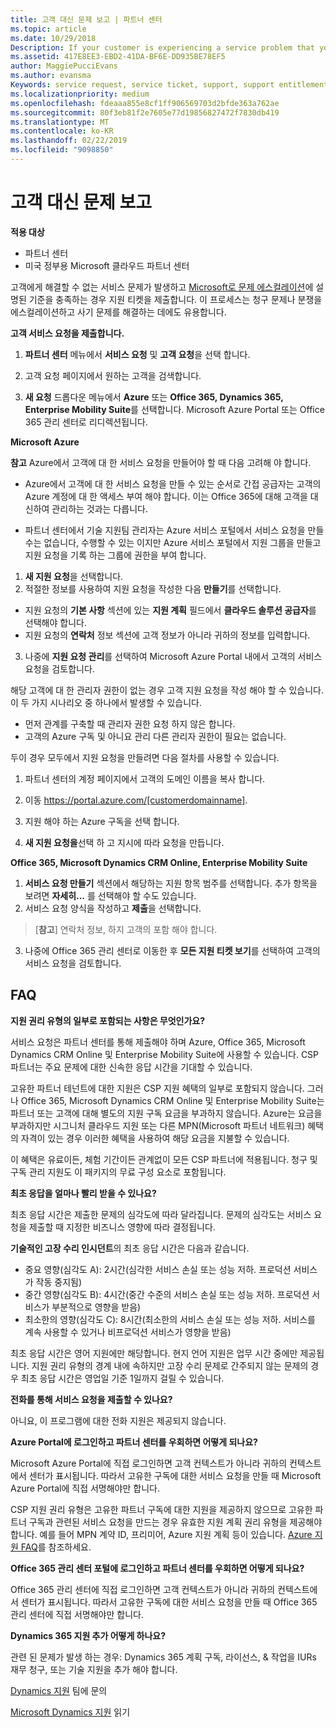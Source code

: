 ```yaml
---
title: 고객 대신 문제 보고 | 파트너 센터
ms.topic: article
ms.date: 10/29/2018
Description: If your customer is experiencing a service problem that you can''t resolve, and that meets the criteria described in Escalate problems to Microsoft, file a support ticket for them.
ms.assetid: 417E8EE3-EBD2-41DA-BF6E-DD935BE78EF5
author: MaggiePucciEvans
ms.author: evansma
Keywords: service request, service ticket, support, support entitlement, aobo, Azure aobo
ms.localizationpriority: medium
ms.openlocfilehash: fdeaaa855e8cf1ff906569703d2bfde363a762ae
ms.sourcegitcommit: 80f3eb81f2e7605e77d19856827472f7830db419
ms.translationtype: MT
ms.contentlocale: ko-KR
ms.lasthandoff: 02/22/2019
ms.locfileid: "9098850"
---
```

# <a name="report-problems-on-behalf-of-a-customer"></a>고객 대신 문제 보고

**적용 대상**

-  파트너 센터
-  미국 정부용 Microsoft 클라우드 파트너 센터


고객에게 해결할 수 없는 서비스 문제가 발생하고 [Microsoft로 문제 에스컬레이션](escalate-problems-to-microsoft.md)에 설명된 기준을 충족하는 경우 지원 티켓을 제출합니다. 이 프로세스는 청구 문제나 분쟁을 에스컬레이션하고 사기 문제를 해결하는 데에도 유용합니다.

**고객 서비스 요청을 제출합니다.**

1.  **파트너 센터** 메뉴에서 **서비스 요청** 및 **고객 요청**을 선택 합니다. 

2.  고객 요청 페이지에서 원하는 고객을 검색합니다.

3.  **새 요청** 드롭다운 메뉴에서 **Azure** 또는 **Office 365, Dynamics 365, Enterprise Mobility Suite**를 선택합니다. Microsoft Azure Portal 또는 Office 365 관리 센터로 리디렉션됩니다.

**Microsoft Azure**

**참고** Azure에서 고객에 대 한 서비스 요청을 만들어야 할 때 다음 고려해 야 합니다.

- Azure에서 고객에 대 한 서비스 요청을 만들 수 있는 순서로 간접 공급자는 고객의 Azure 계정에 대 한 액세스 부여 해야 합니다. 이는 Office 365에 대해 고객을 대신하여 관리하는 것과는 다릅니다. 

- 파트너 센터에서 기술 지원팀 관리자는 Azure 서비스 포털에서 서비스 요청을 만들 수는 없습니다, 수행할 수 있는 이지만 Azure 서비스 포털에서 지원 그룹을 만들고 지원 요청을 기록 하는 그룹에 권한을 부여 합니다.

1. **새 지원 요청**을 선택합니다.
2. 적절한 정보를 사용하여 지원 요청을 작성한 다음 **만들기**를 선택합니다.
-   지원 요청의 **기본 사항** 섹션에 있는 **지원 계획** 필드에서 **클라우드 솔루션 공급자**를 선택해야 합니다.
-   지원 요청의 **연락처** 정보 섹션에 고객 정보가 아니라 귀하의 정보를 입력합니다.

3. 나중에 **지원 요청 관리**를 선택하여 Microsoft Azure Portal 내에서 고객의 서비스 요청을 검토합니다.

해당 고객에 대 한 관리자 권한이 없는 경우 고객 지원 요청을 작성 해야 할 수 있습니다. 이 두 가지 시나리오 중 하나에서 발생할 수 있습니다. 
 
-   먼저 관계를 구축할 때 관리자 권한 요청 하지 않은 합니다.
-   고객의 Azure 구독 및 아니요 관리 다른 관리자 권한이 필요는 없습니다.
 
두이 경우 모두에서 지원 요청을 만들려면 다음 절차를 사용할 수 있습니다. 

1. 파트너 센터의 계정 페이지에서 고객의 도메인 이름을 복사 합니다.

2. 이동 https://portal.azure.com/[customerdomainname]. 

3. 지원 해야 하는 Azure 구독을 선택 합니다.

4. **새 지원 요청을**선택 하 고 지시에 따라 요청을 만듭니다. 

 
**Office 365, Microsoft Dynamics CRM Online, Enterprise Mobility Suite**

1. **서비스 요청 만들기** 섹션에서 해당하는 지원 항목 범주를 선택합니다. 추가 항목을 보려면 **자세히...** 를 선택해야 할 수도 있습니다.    
2. 서비스 요청 양식을 작성하고 **제출**을 선택합니다.

>[**참고**]  연락처 정보, 하지 고객의 포함 해야 합니다.

3. 나중에 Office 365 관리 센터로 이동한 후 **모든 지원 티켓 보기**를 선택하여 고객의 서비스 요청을 검토합니다.

## <a name="faq"></a>FAQ


**지원 권리 유형의 일부로 포함되는 사항은 무엇인가요?**

서비스 요청은 파트너 센터를 통해 제출해야 하며 Azure, Office 365, Microsoft Dynamics CRM Online 및 Enterprise Mobility Suite에 사용할 수 있습니다. CSP 파트너는 주요 문제에 대한 신속한 응답 시간을 기대할 수 있습니다.

고유한 파트너 테넌트에 대한 지원은 CSP 지원 혜택의 일부로 포함되지 않습니다. 그러나 Office 365, Microsoft Dynamics CRM Online 및 Enterprise Mobility Suite는 파트너 또는 고객에 대해 별도의 지원 구독 요금을 부과하지 않습니다. Azure는 요금을 부과하지만 시그니처 클라우드 지원 또는 다른 MPN(Microsoft 파트너 네트워크) 혜택의 자격이 있는 경우 이러한 혜택을 사용하여 해당 요금을 지불할 수 있습니다.

이 혜택은 유료이든, 체험 기간이든 관계없이 모든 CSP 파트너에 적용됩니다. 청구 및 구독 관리 지원도 이 패키지의 무료 구성 요소로 포함됩니다.

**최초 응답을 얼마나 빨리 받을 수 있나요?**

최초 응답 시간은 제출한 문제의 심각도에 따라 달라집니다. 문제의 심각도는 서비스 요청을 제출할 때 지정한 비즈니스 영향에 따라 결정됩니다.

**기술적인 고장 수리 인시던트**의 최초 응답 시간은 다음과 같습니다.

-   중요 영향(심각도 A): 2시간(심각한 서비스 손실 또는 성능 저하. 프로덕션 서비스가 작동 중지됨)
-   중간 영향(심각도 B): 4시간(중간 수준의 서비스 손실 또는 성능 저하. 프로덕션 서비스가 부분적으로 영향을 받음)
-   최소한의 영향(심각도 C): 8시간(최소한의 서비스 손실 또는 성능 저하. 서비스를 계속 사용할 수 있거나 비프로덕션 서비스가 영향을 받음)

최초 응답 시간은 영어 지원에만 해당합니다. 현지 언어 지원은 업무 시간 중에만 제공됩니다.
지원 권리 유형의 경계 내에 속하지만 고장 수리 문제로 간주되지 않는 문제의 경우 최초 응답 시간은 영업일 기준 1일까지 걸릴 수 있습니다.

**전화를 통해 서비스 요청을 제출할 수 있나요?**

아니요, 이 프로그램에 대한 전화 지원은 제공되지 않습니다.

**Azure Portal에 로그인하고 파트너 센터를 우회하면 어떻게 되나요?**

Microsoft Azure Portal에 직접 로그인하면 고객 컨텍스트가 아니라 귀하의 컨텍스트에서 센터가 표시됩니다. 따라서 고유한 구독에 대한 서비스 요청을 만들 때 Microsoft Azure Portal에 직접 서명해야만 합니다.

CSP 지원 권리 유형은 고유한 파트너 구독에 대한 지원을 제공하지 않으므로 고유한 파트너 구독과 관련된 서비스 요청을 만드는 경우 유효한 지원 계획 권리 유형을 제공해야 합니다. 예를 들어 MPN 계약 ID, 프리미어, Azure 지원 계획 등이 있습니다. [Azure 지원 FAQ](https://go.microsoft.com/fwlink/?LinkId=717532)를 참조하세요.

**Office 365 관리 센터 포털에 로그인하고 파트너 센터를 우회하면 어떻게 되나요?**

Office 365 관리 센터에 직접 로그인하면 고객 컨텍스트가 아니라 귀하의 컨텍스트에서 센터가 표시됩니다. 따라서 고유한 구독에 대한 서비스 요청을 만들 때 Office 365 관리 센터에 직접 서명해야만 합니다.

**Dynamics 365 지원 추가 어떻게 하나요?**

관련 된 문제가 발생 하는 경우: Dynamics 365 계획 구독, 라이선스, & 작업을 IURs 재무 청구, 또는 기술 지원을 추가 해야 합니다.
 
[Dynamics 지원](https://docs.microsoft.com/dynamics365/customer-engagement/admin/contact-technical-support) 팀에 문의

[Microsoft Dynamics 지원](https://support.microsoft.com/help/4052881/faq-microsoft-dynamics-365-for-unified-operations-iur) 읽기



